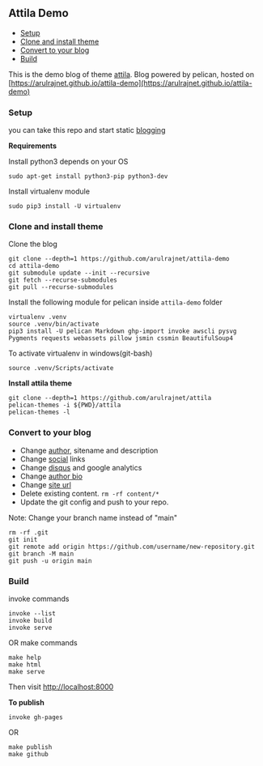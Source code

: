 Attila Demo
----------------

* [Setup](#setup)
* [Clone and install theme](#clone-and-install-theme)
* [Convert to your blog](#convert-to-your-blog)
* [Build](#build)

This is the demo blog of theme [attila](https://github.com/arulrajnet/attila). Blog powered by pelican, hosted on [https://arulrajnet.github.io/attila-demo](https://arulrajnet.github.io/attila-demo)


### Setup

you can take this repo and start static [blogging](#convert-to-your-blog)

**Requirements**

Install python3 depends on your OS

    sudo apt-get install python3-pip python3-dev

Install virtualenv module

    sudo pip3 install -U virtualenv

### Clone and install theme

Clone the blog

    git clone --depth=1 https://github.com/arulrajnet/attila-demo
    cd attila-demo
    git submodule update --init --recursive
    git fetch --recurse-submodules
    git pull --recurse-submodules

Install the following module for pelican inside `attila-demo` folder

    virtualenv .venv
    source .venv/bin/activate
    pip3 install -U pelican Markdown ghp-import invoke awscli pysvg Pygments requests webassets pillow jsmin cssmin BeautifulSoup4

To activate virtualenv in windows(git-bash)

    source .venv/Scripts/activate

**Install attila theme**

    git clone --depth=1 https://github.com/arulrajnet/attila
    pelican-themes -i ${PWD}/attila
    pelican-themes -l

### Convert to your blog

* Change [author](https://github.com/arulrajnet/attila-demo/blob/master/pelicanconf.py#L5), sitename and description
* Change [social](https://github.com/arulrajnet/attila-demo/blob/master/pelicanconf.py#L39) links
* Change [disqus](https://github.com/arulrajnet/attila-demo/blob/master/pelicanconf.py#L122) and google analytics
* Change [author bio](https://github.com/arulrajnet/attila-demo/blob/master/pelicanconf.py#L146)
* Change [site url](https://github.com/arulrajnet/attila-demo/blob/master/publishconf.py#L13)
* Delete existing content. `rm -rf content/*`
* Update the git config and push to your repo.

Note: Change your branch name instead of "main"

```
rm -rf .git
git init
git remote add origin https://github.com/username/new-repository.git
git branch -M main
git push -u origin main
```

### Build

invoke commands

    invoke --list
    invoke build
    invoke serve

OR make commands

    make help
    make html
    make serve

Then visit [http://localhost:8000](http://localhost:8000)

**To publish**

    invoke gh-pages

OR

    make publish
    make github
